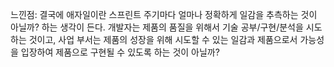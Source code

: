 느낀점: 결국에 애자일이란 스프린트 주기마다 얼마나 정확하게 일감을 추측하는 것이 아닐까? 하는 생각이 든다.
개발자는 제품의 품질을 위해서 기술 공부/구현/분석을 시도하는 것이고, 사업 부서는 제품의 성장을 위해 시도할 수 있는 일감과 제품으로서 가능성을 입장하여 제품으로 구현될 수 있도록 하는 것이 아닐까?